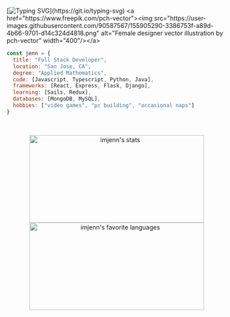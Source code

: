 [![Typing SVG](https://readme-typing-svg.herokuapp.com?color=%23B9C5EF&size=20&duration=6000&vCenter=true&multiline=true&width=400&height=300&lines=console.log(%22Hi+there%2C+I'm+Jenn%22)+)](https://git.io/typing-svg)
<a href="https://www.freepik.com/pch-vector"><img src="https://user-images.githubusercontent.com/90587567/155905290-3386753f-a89d-4b66-9701-d14c324d4818.png" alt="Female designer vector illustration by pch-vector" width="400"/></a>
<!-- [![Female_designer_working_late_in_room_flat_vector_illustration-removebg-preview](https://user-images.githubusercontent.com/90587567/155905290-3386753f-a89d-4b66-9701-d14c324d4818.png)](https://www.freepik.com/pch-vector) -->

```javascript
const jenn = {
  title: "Full Stack Developer",
  location: "San Jose, CA",
  degree: "Applied Mathematics",
  code: [Javascript, Typescript, Python, Java],
  frameworks: [React, Express, Flask, Django],
  learning: [Sails, Redux],
  databases: [MongoDB, MySQL],
  hobbies: ["video games", "pc building", "occasional naps"]
}
```

<br/>

<!-- [![My Awesome Stats](https://awesome-github-stats.azurewebsites.net/user-stats/imjenn?cardType=github&theme=github-dark&Title=7C7DEF)](https://git.io/awesome-stats-card)
<img src="https://github-readme-stats.vercel.app/api/top-langs/?username=imjenn&theme=tokyonight&layout=compact&hide_border=true&title_color=7C7DEF&text_color=8b949e&bg_color=1e2228&custom_title=Favorite+Cookie+Types" height="200"/> -->

<p align="middle">
  <img src="https://awesome-github-stats.azurewebsites.net/user-stats/imjenn?cardType=github&theme=github-dark&Title=7C7DEF" alt="imjenn's stats" width="400" height="200">
  <img src="https://github-readme-stats.vercel.app/api/top-langs/?username=imjenn&theme=tokyonight&layout=compact&hide_border=true&title_color=7C7DEF&text_color=8b949e&bg_color=1e2228&custom_title=Favorite+Cookie+Types" alt="imjenn's favorite languages" width="400" height="200"/>
</p>

<!-- ![Top Langs](https://github-readme-stats.vercel.app/api/top-langs/?username=imjenn&theme=tokyonight&layout=compact&hide_border=true&title_color=7C7DEF&text_color=8b949e&bg_color=1e2228&custom_title=Favorite+Cookie+Types) -->
